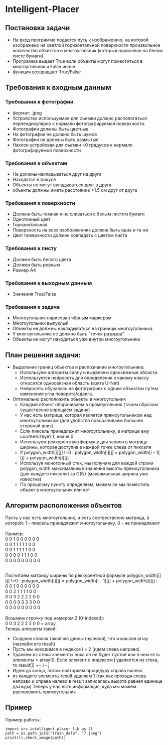 # Intelligent-Placer
## Постановка задачи
- На вход программе подается путь к изображению, на которой изображено на светлой горизонтальной поверхности произвольное количество объектов и многоугольник 
(который нарисован на белом листе бумаги)
- Программа выдает True если объекты могут поместиться в многоугольник и False иначе
- функция возвращает True/False
## Требования к входным данным
### Требования к фотографии
- формат: .jpeg
- Устройство используемое для съемки должно распологаться перпендикулярно к нормали фотографируемой поверхности.
- Фотографии должны быть цветные
- На фотографии не должно быть шумов
- Фотографии не должны быть размытые
- Наклон устройсвая для съемки ~0 градусов к нормали фотографируемой поверхности
### Требования к объектам
- Не должны накладываться друг на друга
- Находятся в фокусе
- Объекты не могут вкладываться друг в друга
- объекты должны иметь расстояние >1.5 см друг от друга
### Требования к поверхности
- Должна быть темная и не сливаться с белым листом бумаги
- Однотонный цвет
- Горизонтальная
- Поверхность на всех изображениях должна быть одна и та же
- Цвет поверхности должен совпадать с цветом листа
### Требования к листу
- Должен быть белого цвета
- Должен быть ровным
- Размер А4
### Требования к выходным данным
- Значения True/False
### Требования к задаче
- Многоугольник нарисован чёрным маркером
- Многоугольник выпуклый
- Объекты не должны накладываться на границы многоугольника
- У многоугольника не должно быть "точек разрыва"
- Объекты не могут находиться уже внутри многоугольника

## План решения задачи:
- Выделение границ обьектов и распознание многоугольника:
     - Используем алгоритм canny и выделяем односвязные области
     - Используется нейросеть для определения к какому классу относится односвязная область (взята U-Net)
     - Нейросеть обучалась на фотографиях с одним объектом путем изменения угла поворота/сдвига.
- Оптимально расположить обьекты в многоугольник
     - Каждый объект оборачиваем в прямоугольник (таким образом существенно упрощаем задачу)     
     - У нас есть матрица, которая является прямоугольником над многоугольником (для удобства поворачиваем большей стороной вниз)
     - Если пиксель принадлежит многоугольнику, в матрице ему соответствует 1, иначе 0
     - Используем реккурентную формулу для записи в матрицу ширины, которая доступна в каждой точке слева от пикселя
     - if polygon_width[i][j] !=0 : polygon_width[i][j] = polygon_width[i - 1][j] + polygon_width[i][j] 
     - Используя монотонный стек, мы получим для каждой строки polygon_width максимальные значения высоты прямоугольника (для каждого пикселя) за O(N) (максимальная ширина уже известна) 
     - По прошлому пункту определяем, можем ли мы поместить объект в многоугольник или нет
## Алгоритм расположения объектов

Пусть у нас есть многоугольник, и есть соотвественно матрица, в которой: 1 - пиксель принадлежит многоугольнику, 0 - не принадлежит<br/><br/>
Пример: <br/>
0 0 1 0 0 0 0 0 0<br/>
0 0 1 1 1 1 1 0 0<br/>
0 0 1 1 1 1 1 0 0<br/>
0 0 0 0 1 1 1 0 0<br/>
0 0 0 0 0 0 0 0 0<br/><br/>

Посчитаем матрицу ширины по реккурентной формуле polygon_width[i][j] !=0 : polygon_width[i][j] = polygon_width[i - 1][j] + polygon_width[i][j] :<br/>
0 0 1 0 0 0 0 0 0<br/>
0 0 2 1 1 1 1 0 0<br/>
0 0 3 2 2 2 2 0 0<br/>
0 0 0 0 3 3 3 0 0<br/>
0 0 0 0 0 0 0 0 0<br/><br/>
Возьмем строчку под номером 2 (0-indexed):<br/>
0 0 3 2 2 2 2 0 0 = array<br/>
Теперь алгоритм такой:<br/>
- Создаем список такой же длины (нулевой), что и массив array (назовём его result)
- Пусть мы находимся в индексе i = 2 (идем слева направо)
- Удаляем из стека элементы пока он не будет пустой или в нем есть элементы > array[i]. Если элемент с индексом j удаляется из стека, то result[i] += i - j
- Идем до конца, потом повторяем процедуру справа налево
- из каждого элементы result удаляем 1 (так как проходя слева направо и справа налево в result записалась высота равная единице дважды) 
Теперь у нас есть информация, куда мы можем расположить прямоугольник <br/>

## Пример
Пример работы:
```
import src.intelligent_placer_lib as ll
path = os.path.join("train_data", "7.jpeg")
print(ll.check_image(path))
```

